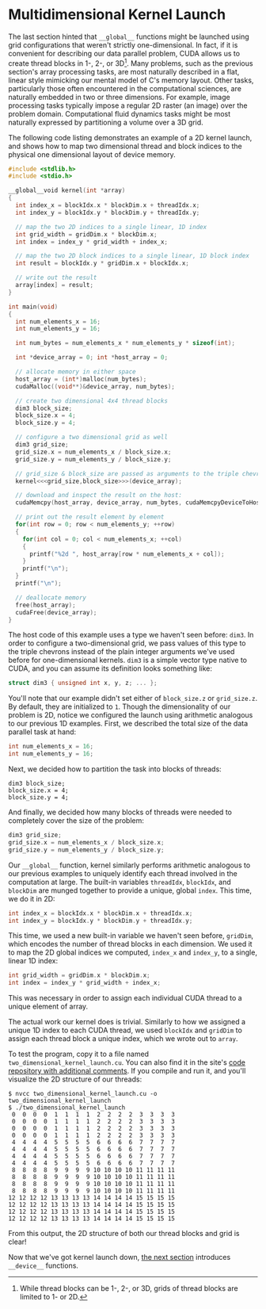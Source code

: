 # Multidimensional Kernel Launch

The last section hinted that `__global__` functions might be launched using grid
configurations that weren't strictly one-dimensional. In fact, if it is
convenient for describing our data parallel problem, CUDA allows us to create
thread blocks in 1-, 2-, or 3D[^1]. Many problems, such as the previous
section's array processing tasks, are most naturally described in a flat,
linear style mimicking our mental model of C's memory layout. Other tasks,
particularly those often encountered in the computational sciences, are
naturally embedded in two or three dimensions. For example, image processing
tasks typically impose a regular 2D raster (an image) over the problem
domain. Computational fluid dynamics tasks might be most naturally expressed
by partitioning a volume over a 3D grid.

The following code listing demonstrates an example of a 2D kernel launch, and
shows how to map two dimensional thread and block indices to the physical one
dimensional layout of device memory.

```c++
#include <stdlib.h>
#include <stdio.h>

__global__void kernel(int *array)
{
  int index_x = blockIdx.x * blockDim.x + threadIdx.x;
  int index_y = blockIdx.y * blockDim.y + threadIdx.y;

  // map the two 2D indices to a single linear, 1D index
  int grid_width = gridDim.x * blockDim.x;
  int index = index_y * grid_width + index_x;

  // map the two 2D block indices to a single linear, 1D block index
  int result = blockIdx.y * gridDim.x + blockIdx.x;

  // write out the result
  array[index] = result;
}

int main(void)
{
  int num_elements_x = 16;
  int num_elements_y = 16;

  int num_bytes = num_elements_x * num_elements_y * sizeof(int);

  int *device_array = 0; int *host_array = 0;

  // allocate memory in either space
  host_array = (int*)malloc(num_bytes);
  cudaMalloc((void**)&device_array, num_bytes);

  // create two dimensional 4x4 thread blocks
  dim3 block_size;
  block_size.x = 4;
  block_size.y = 4;

  // configure a two dimensional grid as well
  dim3 grid_size;
  grid_size.x = num_elements_x / block_size.x;
  grid_size.y = num_elements_y / block_size.y;

  // grid_size & block_size are passed as arguments to the triple chevrons as usual
  kernel<<<grid_size,block_size>>>(device_array);

  // download and inspect the result on the host:
  cudaMemcpy(host_array, device_array, num_bytes, cudaMemcpyDeviceToHost);

  // print out the result element by element
  for(int row = 0; row < num_elements_y; ++row)
  {
    for(int col = 0; col < num_elements_x; ++col)
    {
      printf("%2d ", host_array[row * num_elements_x + col]);
    }
    printf("\n");
  }
  printf("\n");

  // deallocate memory
  free(host_array);
  cudaFree(device_array);
}
```

The host code of this example uses a type we haven't seen before: `dim3`. In
order to configure a two-dimensional grid, we pass values of this type to the
triple chevrons instead of the plain integer arguments we've used before for
one-dimensional kernels. `dim3` is a simple vector type native to CUDA, and you
can assume its definition looks something like:

```c++
struct dim3 { unsigned int x, y, z; ... };
```

You'll note that our example didn't set either of `block_size.z` or
`grid_size.z`. By default, they are initialized to `1`. Though the dimensionality
of our problem is 2D, notice we configured the launch using arithmetic
analogous to our previous 1D examples. First, we described the total size of
the data parallel task at hand:

```c++
int num_elements_x = 16;
int num_elements_y = 16;
```

Next, we decided how to partition the task into blocks of threads:

```
dim3 block_size;
block_size.x = 4;
block_size.y = 4;
```

And finally, we decided how many blocks of threads were needed to completely cover the size of the problem:

```c++
dim3 grid_size;
grid_size.x = num_elements_x / block_size.x;
grid_size.y = num_elements_y / block_size.y;
```

Our `__global__` function, kernel similarly performs arithmetic analogous
to our previous examples to uniquely identify each thread involved in the
computation at large. The built-in variables `threadIdx`, `blockIdx`, and `blockDim`
are munged together to provide a unique, global `index`. This time, we do it in
2D:

```c++
int index_x = blockIdx.x * blockDim.x + threadIdx.x;
int index_y = blockIdx.y * blockDim.y + threadIdx.y;
```

This time, we used a new built-in variable we haven't seen before, `gridDim`,
which encodes the number of thread blocks in each dimension. We used it to
map the 2D global indices we computed, `index_x` and `index_y`, to a single,
linear 1D index:

```c++
int grid_width = gridDim.x * blockDim.x;
int index = index_y * grid_width + index_x;
```

This was necessary in order to assign each individual CUDA thread to a unique element of array.

The actual work our kernel does is trivial. Similarly to how we assigned a
unique 1D index to each CUDA thread, we used `blockIdx` and `gridDim` to assign
each thread block a unique index, which we wrote out to `array`.

To test the program, copy it to a file named
`two_dimensional_kernel_launch.cu`. You can also find it in the site's [code
repository with additional comments](two_dimensional_kernel_launch.cu). If you
compile and run it, and you'll visualize the 2D structure of our threads:

```
$ nvcc two_dimensional_kernel_launch.cu -o two_dimensional_kernel_launch
$ ./two_dimensional_kernel_launch
 0  0  0  0  1  1  1  1  2  2  2  2  3  3  3  3 
 0  0  0  0  1  1  1  1  2  2  2  2  3  3  3  3 
 0  0  0  0  1  1  1  1  2  2  2  2  3  3  3  3 
 0  0  0  0  1  1  1  1  2  2  2  2  3  3  3  3 
 4  4  4  4  5  5  5  5  6  6  6  6  7  7  7  7 
 4  4  4  4  5  5  5  5  6  6  6  6  7  7  7  7 
 4  4  4  4  5  5  5  5  6  6  6  6  7  7  7  7 
 4  4  4  4  5  5  5  5  6  6  6  6  7  7  7  7 
 8  8  8  8  9  9  9  9 10 10 10 10 11 11 11 11 
 8  8  8  8  9  9  9  9 10 10 10 10 11 11 11 11 
 8  8  8  8  9  9  9  9 10 10 10 10 11 11 11 11 
 8  8  8  8  9  9  9  9 10 10 10 10 11 11 11 11 
12 12 12 12 13 13 13 13 14 14 14 14 15 15 15 15 
12 12 12 12 13 13 13 13 14 14 14 14 15 15 15 15 
12 12 12 12 13 13 13 13 14 14 14 14 15 15 15 15 
12 12 12 12 13 13 13 13 14 14 14 14 15 15 15 15 
```

From this output, the 2D structure of both our thread blocks and grid is clear!

Now that we've got kernel launch down, [the next section](5_device_functions.md) introduces `__device__` functions.

[^1]: While thread blocks can be 1-, 2-, or 3D, grids of thread blocks are limited to 1- or 2D.

